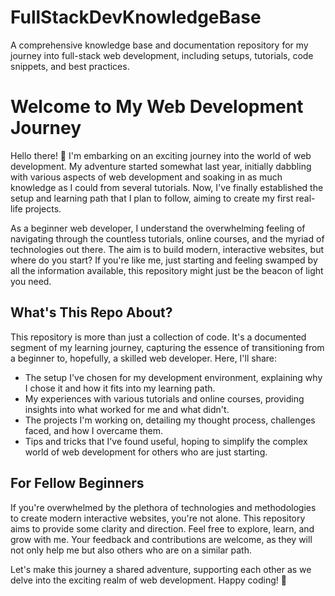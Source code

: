 # FullStackDevKnowledgeBase
A comprehensive knowledge base and documentation repository for my journey into full-stack web development, including setups, tutorials, code snippets, and best practices.

# Welcome to My Web Development Journey

Hello there! 👋 I'm embarking on an exciting journey into the world of web development. My adventure started somewhat last year, initially dabbling with various aspects of web development and soaking in as much knowledge as I could from several tutorials. Now, I've finally established the setup and learning path that I plan to follow, aiming to create my first real-life projects.

As a beginner web developer, I understand the overwhelming feeling of navigating through the countless tutorials, online courses, and the myriad of technologies out there. The aim is to build modern, interactive websites, but where do you start? If you're like me, just starting and feeling swamped by all the information available, this repository might just be the beacon of light you need.

## What's This Repo About?

This repository is more than just a collection of code. It's a documented segment of my learning journey, capturing the essence of transitioning from a beginner to, hopefully, a skilled web developer. Here, I'll share:

- The setup I've chosen for my development environment, explaining why I chose it and how it fits into my learning path.
- My experiences with various tutorials and online courses, providing insights into what worked for me and what didn't.
- The projects I'm working on, detailing my thought process, challenges faced, and how I overcame them.
- Tips and tricks that I've found useful, hoping to simplify the complex world of web development for others who are just starting.

## For Fellow Beginners

If you're overwhelmed by the plethora of technologies and methodologies to create modern interactive websites, you're not alone. This repository aims to provide some clarity and direction. Feel free to explore, learn, and grow with me. Your feedback and contributions are welcome, as they will not only help me but also others who are on a similar path.

Let's make this journey a shared adventure, supporting each other as we delve into the exciting realm of web development. Happy coding! 🚀

